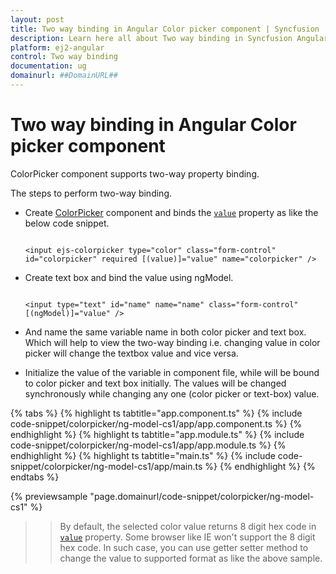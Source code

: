 ```yaml
---
layout: post
title: Two way binding in Angular Color picker component | Syncfusion
description: Learn here all about Two way binding in Syncfusion Angular Color picker component of Syncfusion Essential JS 2 and more.
platform: ej2-angular
control: Two way binding 
documentation: ug
domainurl: ##DomainURL##
---
```


# Two way binding in Angular Color picker component

ColorPicker component supports two-way property binding.

The steps to perform two-way binding.

* Create [ColorPicker](https://ej2.syncfusion.com/angular/documentation/color-picker/getting-started#getting-started) component and binds the [`value`](https://ej2.syncfusion.com/angular/documentation/api/color-picker#value) property as like the below code snippet.

  ```

  <input ejs-colorpicker type="color" class="form-control" id="colorpicker" required [(value)]="value" name="colorpicker" />

  ```

* Create text box and bind the value using ngModel.

  ```

  <input type="text" id="name" name="name" class="form-control" [(ngModel)]="value" />

  ```

* And name the same variable name in both color picker and text box. Which will help to view the two-way binding i.e. changing value in color picker will change the textbox value and vice versa.

* Initialize the value of the variable in component file, while will be bound to color picker and text box initially. The values will be changed synchronously while changing any one (color picker or text-box) value.

{% tabs %}
{% highlight ts tabtitle="app.component.ts" %}
{% include code-snippet/colorpicker/ng-model-cs1/app/app.component.ts %}
{% endhighlight %}
{% highlight ts tabtitle="app.module.ts" %}
{% include code-snippet/colorpicker/ng-model-cs1/app/app.module.ts %}
{% endhighlight %}
{% highlight ts tabtitle="main.ts" %}
{% include code-snippet/colorpicker/ng-model-cs1/app/main.ts %}
{% endhighlight %}
{% endtabs %}
  
{% previewsample "page.domainurl/code-snippet/colorpicker/ng-model-cs1" %}

>> By default, the selected color value returns 8 digit hex code in [`value`](https://ej2.syncfusion.com/angular/documentation/api/color-picker#value) property. Some browser like IE won't support the 8 digit hex code. In such case, you can use getter setter method to change the value to supported format as like the above sample.
